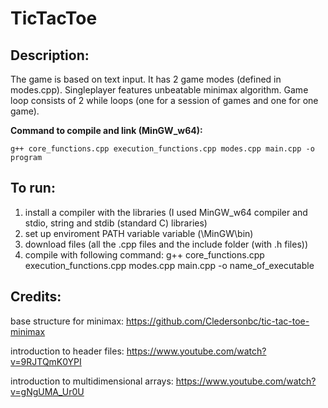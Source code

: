 # TicTacToe

## Description:
The game is based on text input. It has 2 game modes (defined in modes.cpp). Singleplayer features unbeatable minimax algorithm. Game loop consists of 2 while loops (one for a session of games and one for one game).

**Command to compile and link (MinGW_w64):**
```
g++ core_functions.cpp execution_functions.cpp modes.cpp main.cpp -o program 
```

## To run:
1. install a compiler with the libraries (I used MinGW_w64 compiler and stdio, string and stdib (standard C) libraries)
2. set up enviroment PATH variable variable (\MinGW\bin)
3. download files (all the .cpp files and the include folder (with .h files))
4. compile with following command:
    g++ core_functions.cpp execution_functions.cpp modes.cpp main.cpp -o name_of_executable

## Credits:
base structure for minimax:
    https://github.com/Cledersonbc/tic-tac-toe-minimax

introduction to header files:
    https://www.youtube.com/watch?v=9RJTQmK0YPI

introduction to multidimensional arrays:
    https://www.youtube.com/watch?v=gNgUMA_Ur0U
    
